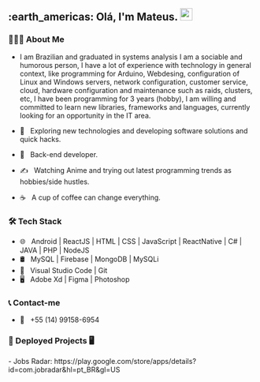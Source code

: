 <h2> :earth_americas: Olá, I'm Mateus. <img src="https://github.com/souvikguria98/souvikguria98/blob/master/Hi.gif" width="25"></h2>

<h3> 👨🏻‍💻 About Me </h3>

- I am Brazilian and graduated in systems analysis I am a sociable and humorous person, I have a lot of experience with technology in general context, like programming for Arduino, Webdesing, configuration of Linux and Windows servers, network configuration, customer service, cloud, hardware configuration and maintenance such as raids, clusters, etc, I have been programming for 3 years (hobby), I am willing and committed to learn new libraries, frameworks and languages, currently looking for an opportunity in the IT area.


- 🤔 &nbsp; Exploring new technologies and developing software solutions and quick hacks.
- 💼 &nbsp; Back-end developer.
- ✍️ &nbsp; Watching Anime and trying out latest programming trends as hobbies/side hustles.
- ☕ &nbsp; A cup of coffee can change everything. 

<h3>🛠 Tech Stack</h3>

- 🌐 &nbsp; Android | ReactJS | HTML | CSS | JavaScript | ReactNative | C# | JAVA | PHP | NodeJS
- 🛢 &nbsp; MySQL | Firebase | MongoDB | MySQLi
- 🔧 &nbsp; Visual Studio Code | Git
- 🖥 &nbsp; Adobe Xd | Figma | Photoshop 

<h3>📞 Contact-me</h3>

- 📳 &nbsp; +55 (14) 99158-6954


<h3>📱 Deployed Projects 🖥️</h3>
- Jobs Radar: https://play.google.com/store/apps/details?id=com.jobradar&hl=pt_BR&gl=US
